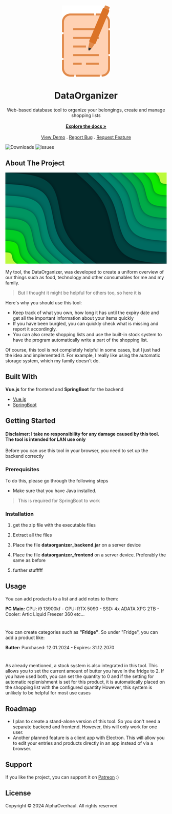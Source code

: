 <br/>
<p align="center">
  <a href="https://github.com/AlphaOverhaul/DataOrganizer">
    <img src="pictures/logo.png" alt="Logo" width="150">
  </a>

  <h1 align="center">DataOrganizer</h1>

  <p align="center">
    Web-based database tool to organize your belongings, create and manage shopping lists
    <br/>
    <br/>
    <a href="https://github.com/AlphaOverhaul/DataOrganizer"><strong>Explore the docs »</strong></a>
    <br/>
    <br/>
    <a href="https://github.com/AlphaOverhaul/DataOrganizer">View Demo</a>
    .
    <a href="https://github.com/AlphaOverhaul/DataOrganizer/issues">Report Bug</a>
    .
    <a href="https://github.com/AlphaOverhaul/DataOrganizer/issues">Request Feature</a>
  </p>
</p>

![Downloads](https://img.shields.io/github/downloads/AlphaOverhaul/DataOrganizer/total) ![Issues](https://img.shields.io/github/issues/AlphaOverhaul/DataOrganizer) 

## About The Project

![Screen Shot](pictures/screenshot.png)

My tool, the DataOrganizer, was developed to create a uniform overview of our things such as food, technology and other consumables for me and my family.

> But I thought it might be helpful for others too, so here it is

Here's why you should use this tool:

* Keep track of what you own, how long it has until the expiry date and get all the important information about your items quickly
* If you have been burgled, you can quickly check what is missing and report it accordingly.
* You can also create shopping lists and use the built-in stock system to have the program automatically write a part of the shopping list.

Of course, this tool is not completely helpful in some cases, but I just had the idea and implemented it. For example, I really like using the automatic storage system, which my family doesn't do.

## Built With

**Vue.js** for the frontend and **SpringBoot** for the backend

* [Vue.js](https://vuejs.org/)
* [SpringBoot](https://spring.io/)

## Getting Started
#### Disclaimer: I take no responsibility for any damage caused by this tool. The tool is intended for LAN use only
Before you can use this tool in your browser, you need to set up the backend correctly

### Prerequisites

To do this, please go through the following steps

* Make sure that you have Java installed.
> This is required for SpringBoot to work

### Installation

1. get the zip file with the executable files
   
3. Extract all the files

4. Place the file **dataorganizer_backend.jar** on a server device

4. Place the file **dataorganizer_frontend** on a server device. Preferably the same as before

5. further stufffff

## Usage

You can add products to a list and add notes to them:

**PC Main:**  CPU: i9 13900kf - GPU: RTX 5090 - SSD: 4x ADATA XPG 2TB - Cooler: Artic Liquid Freezer 360 etc...
#
You can create categories such as **"Fridge"**.
So under "Fridge", you can add a product like:

**Butter:** Purchased: 12.01.2024 - Expires: 31.12.2070
#
As already mentioned, a stock system is also integrated in this tool. This allows you to set the current amount of butter you have in the fridge to 2. If you have used both, you can set the quantity to 0 and if the setting for automatic replenishment is set for this product, it is automatically placed on the shopping list with the configured quantity
However, this system is unlikely to be helpful for most use cases

## Roadmap
* I plan to create a stand-alone version of this tool. So you don't need a separate backend and frontend. However, this will only work for one user.
* Another planned feature is a client app with Electron. This will allow you to edit your entries and products directly in an app instead of via a browser.

## Support
If you like the project, you can support it on <a href="https://github.com/AlphaOverhaul/DataOrganizer/issues">Patreon</a> :)

## License

Copyright © 2024 AlphaOverhaul. All rights reserved
